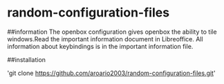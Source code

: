 # random-configuration-files

##information
The openbox configuration gives openbox the ability to tile windows.Read the important information document in Libreoffice.
All information about keybindings is in the important information file.

##installation

'git clone https://github.com/aroario2003/random-configuration-files.git'
